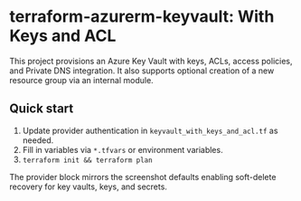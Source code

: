 
# terraform-azurerm-keyvault: With Keys and ACL

This project provisions an Azure Key Vault with keys, ACLs, access policies, and Private DNS integration. It also supports optional creation of a new resource group via an internal module.

## Quick start
1. Update provider authentication in `keyvault_with_keys_and_acl.tf` as needed.
2. Fill in variables via `*.tfvars` or environment variables.
3. `terraform init && terraform plan`

The provider block mirrors the screenshot defaults enabling soft-delete recovery for key vaults, keys, and secrets.
